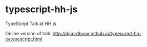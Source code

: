 typescript-hh-js
================

TypeScript Talk at HH.js

Online version of talk: http://djcordhose.github.io/typescript-hh-js/typescript.html
